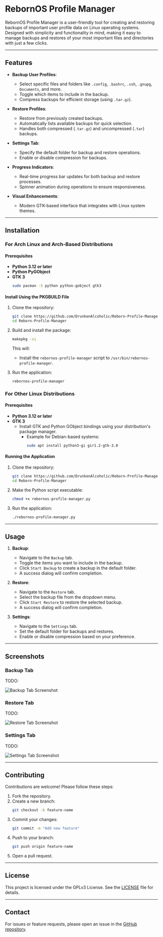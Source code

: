 # RebornOS Profile Manager

RebornOS Profile Manager is a user-friendly tool for creating and restoring backups of important user profile data on Linux operating systems. Designed with simplicity and functionality in mind, making it easy to manage backups and restores of your most important files and directories with just a few clicks.

---

## Features

- **Backup User Profiles**:
  - Select specific files and folders like `.config`, `.bashrc`, `.ssh`, `.gnupg`, `Documents`, and more.
  - Toggle which items to include in the backup.
  - Compress backups for efficient storage (using `.tar.gz`).

- **Restore Profiles**:
  - Restore from previously created backups.
  - Automatically lists available backups for quick selection.
  - Handles both compressed (`.tar.gz`) and uncompressed (`.tar`) backups.

- **Settings Tab**:
  - Specify the default folder for backup and restore operations.
  - Enable or disable compression for backups.

- **Progress Indicators**:
  - Real-time progress bar updates for both backup and restore processes.
  - Spinner animation during operations to ensure responsiveness.

- **Visual Enhancements**:
  - Modern GTK-based interface that integrates with Linux system themes.

---

## Installation

### For Arch Linux and Arch-Based Distributions

#### Prerequisites
- **Python 3.12 or later**
- **Python PyGObject**
- **GTK 3**
  ```bash
  sudo pacman -S python python-gobject gtk3
  ```

#### Install Using the PKGBUILD File

1. Clone the repository:
   ```bash
   git clone https://github.com/DrunkenAlcoholic/Reborn-Profile-Manager.git
   cd Reborn-Profile-Manager
   ```

2. Build and install the package:
   ```bash
   makepkg -si
   ```

   This will:
   - Install the `rebornos-profile-manager` script to `/usr/bin/rebornos-profile-manager`.

3. Run the application:
   ```bash
   rebornos-profile-manager
   ```

### For Other Linux Distributions

#### Prerequisites
- **Python 3.12 or later**
- **GTK 3**
  - Install GTK and Python GObject bindings using your distribution's package manager.
    - Example for Debian-based systems:
      ```bash
      sudo apt install python3-gi gir1.2-gtk-3.0
      ```

#### Running the Application

1. Clone the repository:
   ```bash
   git clone https://github.com/DrunkenAlcoholic/Reborn-Profile-Manager.git
   cd Reborn-Profile-Manager
   ```

2. Make the Python script executable:
   ```bash
   chmod +x rebornos-profile-manager.py
   ```

3. Run the application:
   ```bash
   ./rebornos-profile-manager.py
   ```

---

## Usage

1. **Backup**:
   - Navigate to the `Backup` tab.
   - Toggle the items you want to include in the backup.
   - Click `Start Backup` to create a backup in the default folder.
   - A success dialog will confirm completion.

2. **Restore**:
   - Navigate to the `Restore` tab.
   - Select the backup file from the dropdown menu.
   - Click `Start Restore` to restore the selected backup.
   - A success dialog will confirm completion.

3. **Settings**:
   - Navigate to the `Settings` tab.
   - Set the default folder for backups and restores.
   - Enable or disable compression based on your preference.

---

## Screenshots

### Backup Tab
TODO:

![Backup Tab Screenshot](path/to/screenshot1.png)

### Restore Tab
TODO:

![Restore Tab Screenshot](path/to/screenshot2.png)

### Settings Tab
TODO:

![Settings Tab Screenshot](path/to/screenshot3.png)

---

## Contributing

Contributions are welcome! Please follow these steps:

1. Fork the repository.
2. Create a new branch:
   ```bash
   git checkout -b feature-name
   ```
3. Commit your changes:
   ```bash
   git commit -m "Add new feature"
   ```
4. Push to your branch:
   ```bash
   git push origin feature-name
   ```
5. Open a pull request.

---

## License

This project is licensed under the GPLv3 License. See the [LICENSE](LICENSE) file for details.


---

## Contact

For issues or feature requests, please open an issue in the [GitHub repository](https://github.com/DrunkenAlcoholic/Reborn-Profile-Manager/issues).





